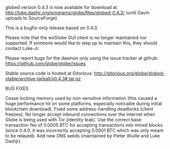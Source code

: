 globed version 0.4.3 is now available for download at:
http://luke.dashjr.org/programs/globe/files/globed-0.4.3/ (until Gavin uploads to SourceForge)

This is a bugfix-only release based on 0.4.0.

Please note that the wxGlobe GUI client is no longer maintained nor supported. If someone would like to step up to maintain this, they should contact Luke-Jr.

Please report bugs for the daemon only using the issue tracker at github:
https://github.com/globe/globe/issues

Stable source code is hosted at Gitorious:
http://gitorious.org/globe/globed-stable/archive-tarball/v0.4.3#.tar.gz

BUG FIXES

Cease locking memory used by non-sensitive information (this caused a huge performance hit on some platforms, especially noticable during initial blockchain download).
Fixed some address-handling deadlocks (client freezes).
No longer accept inbound connections over the internet when Globe is being used with Tor (identity leak).
Use the correct base transaction fee of 0.0005 BTC for accepting transactions into mined blocks (since 0.4.0, it was incorrectly accepting 0.0001 BTC which was only meant to be relayed).
Add new DNS seeds (maintained by Pieter Wuille and Luke Dashjr).

